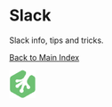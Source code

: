 # Slack

Slack info, tips and tricks.

[Back to Main Index](../README.md)

![Treehouse Logo](../repo-imgs/frogprint.png "Team Treehouse")